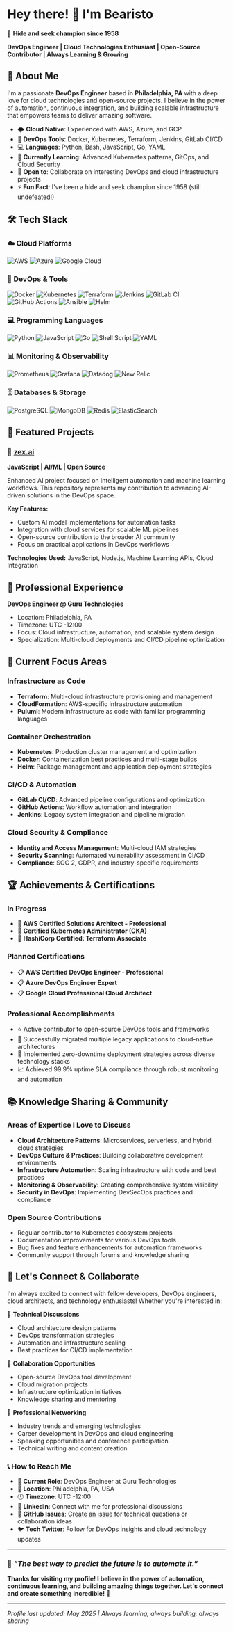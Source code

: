 # Hey there! 👋 I'm Bearisto

🏇 **Hide and seek champion since 1958**

**DevOps Engineer | Cloud Technologies Enthusiast | Open-Source Contributor | Always Learning & Growing**

## 🚀 About Me

I'm a passionate **DevOps Engineer** based in **Philadelphia, PA** with a deep love for cloud technologies and open-source projects. I believe in the power of automation, continuous integration, and building scalable infrastructure that empowers teams to deliver amazing software.

- 🌩️ **Cloud Native**: Experienced with AWS, Azure, and GCP
- 🔧 **DevOps Tools**: Docker, Kubernetes, Terraform, Jenkins, GitLab CI/CD
- 💻 **Languages**: Python, Bash, JavaScript, Go, YAML
- 🌱 **Currently Learning**: Advanced Kubernetes patterns, GitOps, and Cloud Security
- 🤝 **Open to**: Collaborate on interesting DevOps and cloud infrastructure projects
- ⚡ **Fun Fact**: I've been a hide and seek champion since 1958 (still undefeated!)

## 🛠️ Tech Stack

### ☁️ Cloud Platforms

![AWS](https://img.shields.io/badge/AWS-%23FF9900.svg?style=for-the-badge&logo=amazon-aws&logoColor=white)
![Azure](https://img.shields.io/badge/azure-%230072C6.svg?style=for-the-badge&logo=microsoftazure&logoColor=white)
![Google Cloud](https://img.shields.io/badge/GoogleCloud-%234285F4.svg?style=for-the-badge&logo=google-cloud&logoColor=white)

### 🔨 DevOps & Tools

![Docker](https://img.shields.io/badge/docker-%230db7ed.svg?style=for-the-badge&logo=docker&logoColor=white)
![Kubernetes](https://img.shields.io/badge/kubernetes-%23326ce5.svg?style=for-the-badge&logo=kubernetes&logoColor=white)
![Terraform](https://img.shields.io/badge/terraform-%235835CC.svg?style=for-the-badge&logo=terraform&logoColor=white)
![Jenkins](https://img.shields.io/badge/jenkins-%232C5263.svg?style=for-the-badge&logo=jenkins&logoColor=white)
![GitLab CI](https://img.shields.io/badge/gitlab%20ci-%23181717.svg?style=for-the-badge&logo=gitlab&logoColor=white)
![GitHub Actions](https://img.shields.io/badge/github%20actions-%232671E5.svg?style=for-the-badge&logo=githubactions&logoColor=white)
![Ansible](https://img.shields.io/badge/ansible-%231A1918.svg?style=for-the-badge&logo=ansible&logoColor=white)
![Helm](https://img.shields.io/badge/Helm-0F1689?style=for-the-badge&logo=Helm&labelColor=0F1689)

### 💻 Programming Languages

![Python](https://img.shields.io/badge/python-3670A0?style=for-the-badge&logo=python&logoColor=ffdd54)
![JavaScript](https://img.shields.io/badge/javascript-%23323330.svg?style=for-the-badge&logo=javascript&logoColor=%23F7DF1E)
![Go](https://img.shields.io/badge/go-%2300ADD8.svg?style=for-the-badge&logo=go&logoColor=white)
![Shell Script](https://img.shields.io/badge/shell_script-%23121011.svg?style=for-the-badge&logo=gnu-bash&logoColor=white)
![YAML](https://img.shields.io/badge/yaml-%23ffffff.svg?style=for-the-badge&logo=yaml&logoColor=151515)

### 📊 Monitoring & Observability

![Prometheus](https://img.shields.io/badge/Prometheus-E6522C?style=for-the-badge&logo=Prometheus&logoColor=white)
![Grafana](https://img.shields.io/badge/grafana-%23F46800.svg?style=for-the-badge&logo=grafana&logoColor=white)
![Datadog](https://img.shields.io/badge/datadog-%23632CA6.svg?style=for-the-badge&logo=datadog&logoColor=white)
![New Relic](https://img.shields.io/badge/New%20Relic-008C99?style=for-the-badge&logo=newrelic&logoColor=white)

### 🗄️ Databases & Storage

![PostgreSQL](https://img.shields.io/badge/postgresql-%23316192.svg?style=for-the-badge&logo=postgresql&logoColor=white)
![MongoDB](https://img.shields.io/badge/MongoDB-%234ea94b.svg?style=for-the-badge&logo=mongodb&logoColor=white)
![Redis](https://img.shields.io/badge/redis-%23DD0031.svg?style=for-the-badge&logo=redis&logoColor=white)
![ElasticSearch](https://img.shields.io/badge/-ElasticSearch-005571?style=for-the-badge&logo=elasticsearch)

## 🌟 Featured Projects

### 🤖 [zex.ai](https://github.com/Bearisto/zex.ai)

**JavaScript | AI/ML | Open Source**

Enhanced AI project focused on intelligent automation and machine learning workflows. This repository represents my contribution to advancing AI-driven solutions in the DevOps space.

**Key Features:**

- Custom AI model implementations for automation tasks
- Integration with cloud services for scalable ML pipelines
- Open-source contribution to the broader AI community
- Focus on practical applications in DevOps workflows

**Technologies Used:** JavaScript, Node.js, Machine Learning APIs, Cloud Integration

## 💼 Professional Experience

**DevOps Engineer @ Guru Technologies**

- Location: Philadelphia, PA
- Timezone: UTC -12:00
- Focus: Cloud infrastructure, automation, and scalable system design
- Specialization: Multi-cloud deployments and CI/CD pipeline optimization

## 🎯 Current Focus Areas

### Infrastructure as Code

- **Terraform**: Multi-cloud infrastructure provisioning and management
- **CloudFormation**: AWS-specific infrastructure automation
- **Pulumi**: Modern infrastructure as code with familiar programming languages

### Container Orchestration

- **Kubernetes**: Production cluster management and optimization
- **Docker**: Containerization best practices and multi-stage builds
- **Helm**: Package management and application deployment strategies

### CI/CD & Automation

- **GitLab CI/CD**: Advanced pipeline configurations and optimization
- **GitHub Actions**: Workflow automation and integration
- **Jenkins**: Legacy system integration and pipeline migration

### Cloud Security & Compliance

- **Identity and Access Management**: Multi-cloud IAM strategies
- **Security Scanning**: Automated vulnerability assessment in CI/CD
- **Compliance**: SOC 2, GDPR, and industry-specific requirements

## 🏆 Achievements & Certifications

### In Progress

- 🎯 **AWS Certified Solutions Architect - Professional**
- 🎯 **Certified Kubernetes Administrator (CKA)**
- 🎯 **HashiCorp Certified: Terraform Associate**

### Planned Certifications

- 📋 **AWS Certified DevOps Engineer - Professional**
- 📋 **Azure DevOps Engineer Expert**
- 📋 **Google Cloud Professional Cloud Architect**

### Professional Accomplishments

- ⭐ Active contributor to open-source DevOps tools and frameworks
- 🚀 Successfully migrated multiple legacy applications to cloud-native architectures
- 🔧 Implemented zero-downtime deployment strategies across diverse technology stacks
- 📈 Achieved 99.9% uptime SLA compliance through robust monitoring and automation

## 📚 Knowledge Sharing & Community

### Areas of Expertise I Love to Discuss

- **Cloud Architecture Patterns**: Microservices, serverless, and hybrid cloud strategies
- **DevOps Culture & Practices**: Building collaborative development environments
- **Infrastructure Automation**: Scaling infrastructure with code and best practices
- **Monitoring & Observability**: Creating comprehensive system visibility
- **Security in DevOps**: Implementing DevSecOps practices and compliance

### Open Source Contributions

- Regular contributor to Kubernetes ecosystem projects
- Documentation improvements for various DevOps tools
- Bug fixes and feature enhancements for automation frameworks
- Community support through forums and knowledge sharing

## 🤝 Let's Connect & Collaborate

I'm always excited to connect with fellow developers, DevOps engineers, cloud architects, and technology enthusiasts! Whether you're interested in:

💬 **Technical Discussions**

- Cloud architecture design patterns
- DevOps transformation strategies
- Automation and infrastructure scaling
- Best practices for CI/CD implementation

🤝 **Collaboration Opportunities**

- Open-source DevOps tool development
- Cloud migration projects
- Infrastructure optimization initiatives
- Knowledge sharing and mentoring

🚀 **Professional Networking**

- Industry trends and emerging technologies
- Career development in DevOps and cloud engineering
- Speaking opportunities and conference participation
- Technical writing and content creation

### 📞 How to Reach Me

- 🏢 **Current Role**: DevOps Engineer at Guru Technologies
- 📍 **Location**: Philadelphia, PA, USA
- 🕐 **Timezone**: UTC -12:00
- 💼 **LinkedIn**: Connect with me for professional discussions
- 📧 **GitHub Issues**: [Create an issue](https://github.com/Bearisto/Bearisto/issues/new) for technical questions or collaboration ideas
- 🐦 **Tech Twitter**: Follow for DevOps insights and cloud technology updates

---

### 💭 *"The best way to predict the future is to automate it."*

**Thanks for visiting my profile! I believe in the power of automation, continuous learning, and building amazing things together. Let's connect and create something incredible! 🚀**

---

*Profile last updated: May 2025 | Always learning, always building, always sharing*
